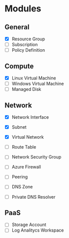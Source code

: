 # Modules
## General
- [X] Resource Group
- [ ] Subscription
- [ ] Policy Definition

## Compute
- [X] Linux Virtual Machine  
- [ ] Windows Virtual Machine  
- [ ] Managed Disk

## Network
- [X] Network Interface
- [X] Subnet
- [X] Virtual Network
- [ ] Route Table
- [ ] Network Security Group
- [ ] Azure Firewall
- [ ] Peering
- [ ] DNS Zone
- [ ] Private DNS Resolver


## PaaS
- [ ] Storage Account
- [ ] Log Analitycs Workspace
